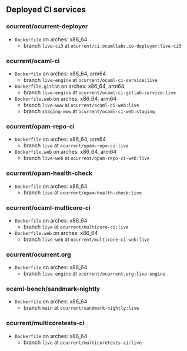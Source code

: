 ## Deployed CI services

### ocurrent/ocurrent-deployer
- `Dockerfile` on arches: x86_64
  - branch `live-ci3` at `ocurrent/ci.ocamllabs.io-deployer:live-ci3`

### ocurrent/ocaml-ci
- `Dockerfile` on arches: x86_64, arm64
  - branch `live-engine` at `ocurrent/ocaml-ci-service:live`
- `Dockerfile.gitlab` on arches: x86_64, arm64
  - branch `live-engine` at `ocurrent/ocaml-ci-gitlab-service:live`
- `Dockerfile.web` on arches: x86_64, arm64
  - branch `live-www` at `ocurrent/ocaml-ci-web:live`
  - branch `staging-www` at `ocurrent/ocaml-ci-web:staging`

### ocurrent/opam-repo-ci
- `Dockerfile` on arches: x86_64, arm64
  - branch `live` at `ocurrent/opam-repo-ci:live`
- `Dockerfile.web` on arches: x86_64, arm64
  - branch `live-web` at `ocurrent/opam-repo-ci-web:live`

### ocurrent/opam-health-check
- `Dockerfile` on arches: x86_64
  - branch `live` at `ocurrent/opam-health-check:live`

### ocurrent/ocaml-multicore-ci
- `Dockerfile` on arches: x86_64
  - branch `live` at `ocurrent/multicore-ci:live`
- `Dockerfile.web` on arches: x86_64
  - branch `live-web` at `ocurrent/multicore-ci-web:live`

### ocurrent/ocurrent.org
- `Dockerfile` on arches: x86_64
  - branch `live-engine` at `ocurrent/ocurrent.org:live-engine`

### ocaml-bench/sandmark-nightly
- `Dockerfile` on arches: x86_64
  - branch `main` at `ocurrent/sandmark-nightly:live`

### ocurrent/multicoretests-ci
- `Dockerfile` on arches: x86_64
  - branch `live` at `ocurrent/multicoretests-ci:live`

